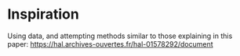 # Inspiration
Using data, and attempting methods similar to those explaining in this paper: 
https://hal.archives-ouvertes.fr/hal-01578292/document

